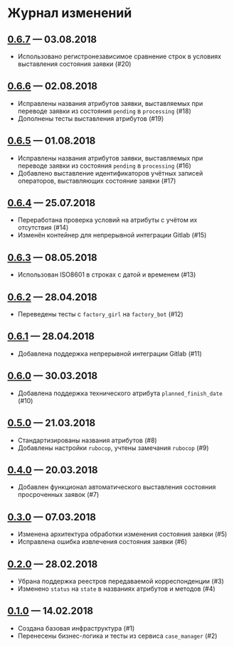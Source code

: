 # Журнал изменений

## [0.6.7] — 03.08.2018

-   Использовано регистронезависимое сравнение строк в условиях выставления
    состояния заявки (#20)

## [0.6.6] — 02.08.2018

-   Исправлены названия атрибутов заявки, выставляемых при переводе заявки из
    состояния `pending` в `processing` (#18)
-   Дополнены тесты выставления атрибутов (#19)

## [0.6.5] — 01.08.2018

-   Исправлены названия атрибутов заявки, выставляемых при переводе заявки из
    состояния `pending` в `processing` (#16)
-   Добавлено выставление идентификаторов учётных записей операторов,
    выставляющих состояние заявки (#17)

## [0.6.4] — 25.07.2018

-   Переработана проверка условий на атрибуты с учётом их отсутствия (#14)
-   Изменён контейнер для непрерывной интеграции Gitlab (#15)

## [0.6.3] — 08.05.2018

-   Использован ISO8601 в строках с датой и временем (#13)

## [0.6.2] — 28.04.2018

-   Переведены тесты с `factory_girl` на `factory_bot` (#12)

## [0.6.1] — 28.04.2018

-   Добавлена поддержка непрерывной интеграции Gitlab (#11)

## [0.6.0] — 30.03.2018

-   Добавлена поддержка технического атрибута `planned_finish_date` (#10)

## [0.5.0] — 21.03.2018

-   Стандартизированы названия атрибутов (#8)
-   Добавлены настройки `rubocop`, учтены замечания `rubocop` (#9)

## [0.4.0] — 20.03.2018

-   Добавлен функционал автоматического выставления состояния просроченных
    заявок (#7)

## [0.3.0] — 07.03.2018

-   Изменена архитектура обработки изменения состояния заявки (#5)
-   Исправлена ошибка извлечения состояния заявки (#6)

## [0.2.0] — 28.02.2018

-   Убрана поддержка реестров передаваемой корреспонденции (#3)
-   Изменено `status` на `state` в названиях атрибутов и методов (#4)

## [0.1.0] — 14.02.2018

-   Создана базовая инфраструктура (#1)
-   Перенесены бизнес-логика и тесты из сервиса `case_manager` (#2)

[0.6.7]: http://gitlab.it.vm/gems/mfc_case/compare/0.6.6...0.6.7
[0.6.6]: http://gitlab.it.vm/gems/mfc_case/compare/0.6.5...0.6.6
[0.6.5]: http://gitlab.it.vm/gems/mfc_case/compare/0.6.4...0.6.5
[0.6.4]: http://gitlab.it.vm/gems/mfc_case/compare/0.6.3...0.6.4
[0.6.3]: http://gitlab.it.vm/gems/mfc_case/compare/0.6.2...0.6.3
[0.6.2]: http://gitlab.it.vm/gems/mfc_case/compare/0.6.1...0.6.2
[0.6.1]: http://gitlab.it.vm/gems/mfc_case/compare/0.6.0...0.6.1
[0.6.0]: http://gitlab.it.vm/gems/mfc_case/compare/0.5.0...0.6.0
[0.5.0]: http://gitlab.it.vm/gems/mfc_case/compare/0.4.0...0.5.0
[0.4.0]: http://gitlab.it.vm/gems/mfc_case/compare/0.3.0...0.4.0
[0.3.0]: http://gitlab.it.vm/gems/mfc_case/compare/0.2.0...0.3.0
[0.2.0]: http://gitlab.it.vm/gems/mfc_case/compare/0.1.0...0.2.0
[0.1.0]: http://gitlab.it.vm/gems/mfc_case/compare/aad36b323de28da0a086f052ff7c0a37b62490a5...0.1.0
